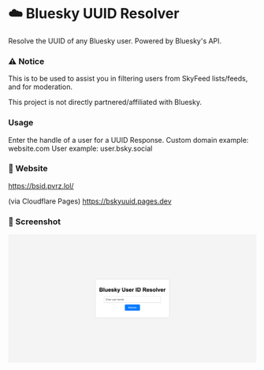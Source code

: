 # ☁️ Bluesky UUID Resolver
Resolve the UUID of any Bluesky user.
Powered by Bluesky's API.

### ⚠️ Notice
This is to be used to assist you in filtering users from SkyFeed lists/feeds, and for moderation.

This project is not directly partnered/affiliated with Bluesky.

### Usage
Enter the handle of a user for a UUID Response.
Custom domain example: website.com
User example: user.bsky.social

### 🔗 Website 
https://bsid.pvrz.lol/

(via Cloudflare Pages) https://bskyuuid.pages.dev

### 📸 Screenshot

![App Screenshot](https://github.com/pvrzz/bskyuuid/blob/main/preview.png?raw=true)
